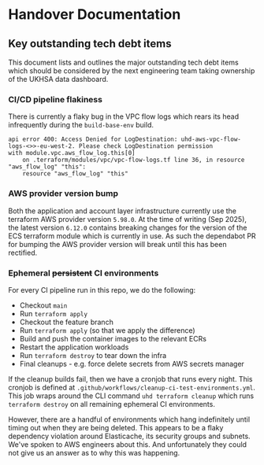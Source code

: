 # Handover Documentation

## Key outstanding tech debt items 

This document lists and outlines the major outstanding tech debt items 
which should be considered by the next engineering team taking ownership of the UKHSA data dashboard.

### CI/CD pipeline flakiness

There is currently a flaky bug in the VPC flow logs which rears its head infrequently during the `build-base-env` build.
```
api error 400: Access Denied for LogDestination: uhd-aws-vpc-flow-logs-<>>-eu-west-2. Please check LogDestination permission
with module.vpc.aws_flow_log.this[0]
    on .terraform/modules/vpc/vpc-flow-logs.tf line 36, in resource "aws_flow_log" "this":
    resource "aws_flow_log" "this"
```

### AWS provider version bump

Both the application and account layer infrastructure currently use the terraform AWS provider version `5.98.0`.
At the time of writing (Sep 2025), the latest version `6.12.0` 
contains breaking changes for the version of the ECS terraform module which is currently in use.
As such the dependabot PR for bumping the AWS provider version will break until this has been rectified.

### Ephemeral ~~persistent~~ CI environments

For every CI pipeline run in this repo, we do the following:

- Checkout `main`
- Run `terraform apply`
- Checkout the feature branch
- Run `terraform apply` (so that we apply the difference)
- Build and push the container images to the relevant ECRs
- Restart the application workloads
- Run `terraform destroy` to tear down the infra
- Final cleanups - e.g. force delete secrets from AWS secrets manager

If the cleanup builds fail, then we have a cronjob that runs every night.
This cronjob is defined at `.github/workflows/cleanup-ci-test-environments.yml`.
This job wraps around the CLI command `uhd terraform cleanup` which runs `terraform destroy` on all remaining
ephemeral CI environments.

However, there are a handful of environments which hang indefinitely until timing out when they are being deleted.
This appears to be a flaky dependency violation around Elasticache, its security groups and subnets.
We've spoken to AWS engineers about this. 
And unfortunately they could not give us an answer as to why this was happening.
